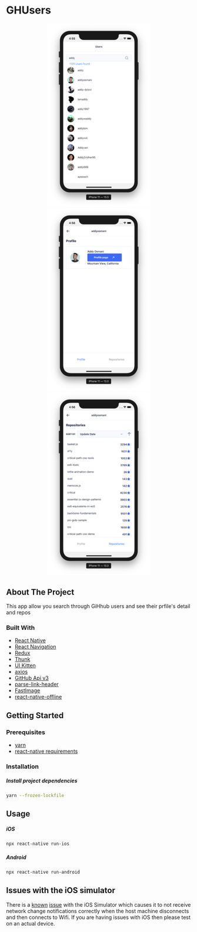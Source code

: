 # GHUsers

<p align="center" margin-bottom="0">
    <img alt="GHUsers" width="280" height="auto" src="./.github/users.png">
    <img alt="GHUsers" width="280" height="auto" src="./.github/user-profile.png">
        <img alt="GHUsers" width="280" height="auto" src="./.github/repos.png">
</p>

## About The Project

This app allow you search through GiHhub users and see their prfile's detail and repos

### Built With

* [React Native](https://reactnative.dev/)
* [React Navigation](https://reactnavigation.org/)
* [Redux](https://redux.js.org/) 
* [Thunk](https://github.com/reduxjs/redux-thunk)
* [UI Kitten](https://akveo.github.io/react-native-ui-kitten/)
* [axios](https://github.com/axios/axios)
* [GitHub Api v3](https://developer.github.com/v3/)
* [parse-link-header](https://github.com/thlorenz/parse-link-header)
* [FastImage](https://github.com/DylanVann/react-native-fast-image)
* [react-native-offline](https://github.com/rgommezz/react-native-offline)


## Getting Started


### Prerequisites

* [yarn](https://yarnpkg.com/lang/en/docs/install/)
* [react-native requirements](https://reactnative.dev/docs/getting-started)

### Installation

##### Install project dependencies
```sh
yarn --frozen-lockfile
```


## Usage

##### iOS
```sh
npx react-native run-ios
```
##### Android
```sh
npx react-native run-android
```

## Issues with the iOS simulator

There is a [known](http://openradar.appspot.com/14585459) [issue](http://www.openradar.appspot.com/29913522) with the iOS Simulator which causes it to not receive network change notifications correctly when the host machine disconnects and then connects to Wifi. If you are having issues with iOS then please test on an actual device.